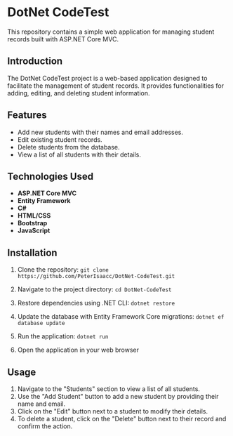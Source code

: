 # DotNet CodeTest

This repository contains a simple web application for managing student records built with ASP.NET Core MVC.

## Introduction

The DotNet CodeTest project is a web-based application designed to facilitate the management of student records. It provides functionalities for adding, editing, and deleting student information.

## Features

- Add new students with their names and email addresses.
- Edit existing student records.
- Delete students from the database.
- View a list of all students with their details.

## Technologies Used

- **ASP.NET Core MVC**
- **Entity Framework**
- **C#**
- **HTML/CSS**
- **Bootstrap**
- **JavaScript**

## Installation

1. Clone the repository:
`git clone https://github.com/PeterIsaacc/DotNet-CodeTest.git`

2. Navigate to the project directory:
`cd DotNet-CodeTest`


3. Restore dependencies using .NET CLI:
`dotnet restore`


4. Update the database with Entity Framework Core migrations:
`dotnet ef database update`


5. Run the application:
`dotnet run`


6. Open the application in your web browser 

## Usage

1. Navigate to the "Students" section to view a list of all students.
2. Use the "Add Student" button to add a new student by providing their name and email.
3. Click on the "Edit" button next to a student to modify their details.
4. To delete a student, click on the "Delete" button next to their record and confirm the action.



